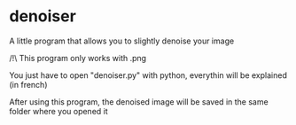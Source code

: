 # denoiser
A little program that allows you to slightly denoise your image

/!\ This program only works with .png

You just have to open "denoiser.py" with python, everythin will be explained (in french)

After using this program, the denoised image will be saved in the same folder where you opened it
